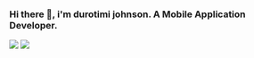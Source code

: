 ### Hi there 👋, i'm durotimi johnson. A Mobile Application Developer.
<img src ="https://github-readme-stats.vercel.app/api?username=D-Mick&show_icons=true&theme=tokyonight"> <img src="https://github-readme-stats.vercel.app/api/top-langs/?username=D-Mick&layout=compact">
